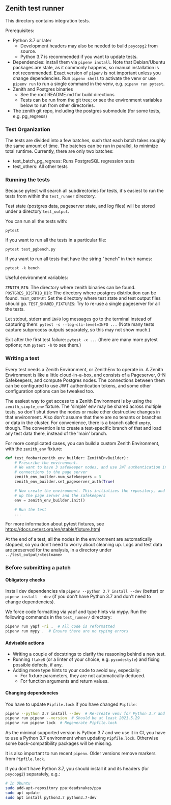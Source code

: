 ## Zenith test runner

This directory contains integration tests.

Prerequisites:
- Python 3.7 or later
    - Development headers may also be needed to build `psycopg2` from source.
    - Python 3.7 is recommended if you want to update tests.
- Dependencies: install them via `pipenv install`. Note that Debian/Ubuntu
  packages are stale, as it commonly happens, so manual installation is not
  recommended.
  Exact version of `pipenv` is not important unless you change dependencies.
  Run `pipenv shell` to activate the venv or use `pipenv run` to run a single
  command in the venv, e.g. `pipenv run pytest`.
- Zenith and Postgres binaries
    - See the root README.md for build directions
    - Tests can be run from the git tree; or see the environment variables
      below to run from other directories.
- The zenith git repo, including the postgres submodule
  (for some tests, e.g. pg_regress)

### Test Organization

The tests are divided into a few batches, such that each batch takes roughly
the same amount of time. The batches can be run in parallel, to minimize total
runtime. Currently, there are only two batches:

- test_batch_pg_regress: Runs PostgreSQL regression tests
- test_others: All other tests

### Running the tests

Because pytest will search all subdirectories for tests, it's easiest to
run the tests from within the `test_runner` directory.

Test state (postgres data, pageserver state, and log files) will
be stored under a directory `test_output`.

You can run all the tests with:

`pytest`

If you want to run all the tests in a particular file:

`pytest test_pgbench.py`

If you want to run all tests that have the string "bench" in their names:

`pytest -k bench`

Useful environment variables:

`ZENITH_BIN`: The directory where zenith binaries can be found.
`POSTGRES_DISTRIB_DIR`: The directory where postgres distribution can be found.
`TEST_OUTPUT`: Set the directory where test state and test output files
should go.
`TEST_SHARED_FIXTURES`: Try to re-use a single pageserver for all the tests.

Let stdout, stderr and `INFO` log messages go to the terminal instead of capturing them:
`pytest -s --log-cli-level=INFO ...`
(Note many tests capture subprocess outputs separately, so this may not
show much.)

Exit after the first test failure:
`pytest -x ...`
(there are many more pytest options; run `pytest -h` to see them.)

### Writing a test

Every test needs a Zenith Environment, or ZenithEnv to operate in. A Zenith Environment
is like a little cloud-in-a-box, and consists of a Pageserver, 0-N Safekeepers, and
compute Postgres nodes. The connections between them can be configured to use JWT
authentication tokens, and some other configuration options can be tweaked too.

The easiest way to get access to a Zenith Environment is by using the `zenith_simple_env`
fixture. The 'simple' env may be shared across multiple tests, so don't shut down the nodes
or make other destructive changes in that environment. Also don't assume that
there are no tenants or branches or data in the cluster. For convenience, there is a
branch called `empty`, though. The convention is to create a test-specific branch of
that and load any test data there, instead of the 'main' branch.

For more complicated cases, you can build a custom Zenith Environment, with the `zenith_env`
fixture:

```python
def test_foobar(zenith_env_builder: ZenithEnvBuilder):
    # Prescribe the environment.
    # We want to have 3 safekeeper nodes, and use JWT authentication in the
    # connections to the page server
    zenith_env_builder.num_safekeepers = 3
    zenith_env_builder.set_pageserver_auth(True)

    # Now create the environment. This initializes the repository, and starts
    # up the page server and the safekeepers
    env = zenith_env_builder.init()

    # Run the test
    ...
```

For more information about pytest fixtures, see https://docs.pytest.org/en/stable/fixture.html

At the end of a test, all the nodes in the environment are automatically stopped, so you
don't need to worry about cleaning up. Logs and test data are preserved for the analysis,
in a directory under `../test_output/<testname>`

### Before submitting a patch
#### Obligatory checks
Install dev dependencies via `pipenv --python 3.7 install --dev` (better)
or `pipenv install --dev` (if you don't have Python 3.7 and don't need to change dependencies).

We force code formatting via yapf and type hints via mypy.
Run the following commands in the `test_runner/` directory:

```bash
pipenv run yapf -ri .  # All code is reformatted
pipenv run mypy .  # Ensure there are no typing errors
```

#### Advisable actions
* Writing a couple of docstrings to clarify the reasoning behind a new test.
* Running `flake8` (or a linter of your choice, e.g. `pycodestyle`) and fixing possible defects, if any.
* Adding more type hints to your code to avoid `Any`, especially:
  * For fixture parameters, they are not automatically deduced.
  * For function arguments and return values.

#### Changing dependencies
You have to update `Pipfile.lock` if you have changed `Pipfile`:

```bash
pipenv --python 3.7 install --dev  # Re-create venv for Python 3.7 and install recent pipenv inside
pipenv run pipenv --version  # Should be at least 2021.5.29
pipenv run pipenv lock  # Regenerate Pipfile.lock
```

As the minimal supported version is Python 3.7 and we use it in CI,
you have to use a Python 3.7 environment when updating `Pipfile.lock`.
Otherwise some back-compatibility packages will be missing.

It is also important to run recent `pipenv`.
Older versions remove markers from `Pipfile.lock`.

If you don't have Python 3.7, you should install it and its headers (for `psycopg2`)
separately, e.g.:

```bash
# In Ubuntu
sudo add-apt-repository ppa:deadsnakes/ppa
sudo apt update
sudo apt install python3.7 python3.7-dev
```
